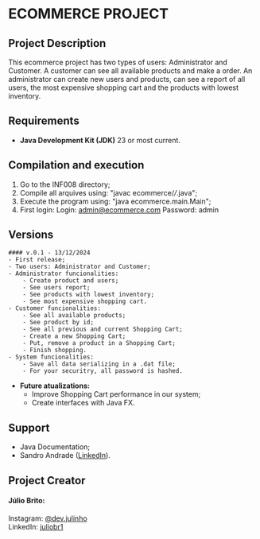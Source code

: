 # ECOMMERCE PROJECT

## Project Description
This ecommerce project has two types of users: Administrator and Customer. A customer can see all available products and make a order. An administrator can create new users and products, can see a report of all users, the most expensive shopping cart and the products with lowest inventory.

## Requirements
- **Java Development Kit (JDK)** 23 or most current.

## Compilation and execution
1. Go to the INF008 directory;
2. Compile all arquives using: "javac ecommerce/*/*.java";
3. Execute the program using: "java ecommerce.main.Main";
4. First login:
    Login: admin@ecommerce.com
    Password: admin

## Versions
```
#### v.0.1 - 13/12/2024
- First release;
- Two users: Administrator and Customer;
- Administrator funcionalities:
    - Create product and users;
    - See users report;
    - See products with lowest inventory;
    - See most expensive shopping cart.
- Customer funcionalities:
    - See all available products;
    - See product by id;
    - See all previous and current Shopping Cart;
    - Create a new Shopping Cart;
    - Put, remove a product in a Shopping Cart;
    - Finish shopping.
- System funcionalities:
    - Save all data serializing in a .dat file;
    - For your securitry, all password is hashed.
```

- **Future atualizations:**
    - Improve Shopping Cart performance in our system;
    - Create interfaces with Java FX.

## Support
- Java Documentation;
- Sandro Andrade ([LinkedIn](https://www.linkedin.com/in/sandroandrade/)).

## Project Creator
#### Júlio Brito:
Instagram: [@dev.julinho](https://www.instagram.com/dev.julinho) \
LinkedIn: [juliobr1](https://www.linkedin.com/in/juliobr1/)

